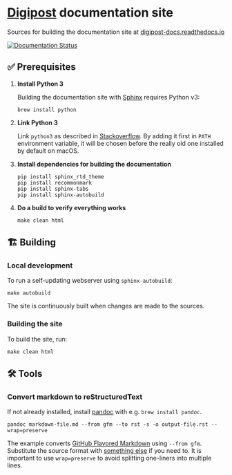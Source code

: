 # [Digipost](https://digipost.no) documentation site

Sources for building the documentation site at [digipost-docs.readthedocs.io](https://digipost-docs.readthedocs.io)

[![Documentation Status](https://readthedocs.org/projects/digipost-docs/badge/?version=latest)](https://digipost-docs.readthedocs.io/en/latest/?badge=latest)

## ✅ Prerequisites

1. **Install Python 3**

   Building the documentation site with [Sphinx](http://www.sphinx-doc.org) requires Python v3:

   ```shell
   brew install python
   ```

2. **Link Python 3**

   Link ``python3`` as described in [Stackoverflow](https://stackoverflow.com/a/49711594/1765749). By adding it first in `PATH` environment variable, it will be chosen before the really old one installed by default on macOS.

3. **Install dependencies for building the documentation**

   ```shell
   pip install sphinx_rtd_theme
   pip install recommonmark
   pip install sphinx-tabs
   pip install sphinx-autobuild
   ```

4. **Do a build to verify everything works**
   ```shell
   make clean html
   ```


## 🏗 Building

### Local development

To run a self-updating webserver using `sphinx-autobuild`:
```shell
make autobuild
```

The site is continuously built when changes are made to the sources.


### Building the site

To build the site, run:

```shell
make clean html
```



## 🛠 Tools

### Convert markdown to reStructuredText

If not already installed, install [pandoc](https://pandoc.org/) with e.g. `brew install pandoc`.

```shell
pandoc markdown-file.md --from gfm --to rst -s -o output-file.rst --wrap=preserve
```

The example converts [GitHub Flavored Markdown](https://github.github.com/gfm/) using `--from gfm`. Substitute the source format with [something else](https://pandoc.org/MANUAL.html#option--from) if you need to. It is important to use `wrap=preserve` to avoid splitting one-liners into multiple lines.
